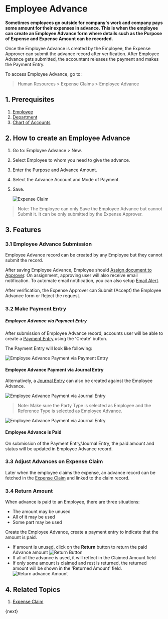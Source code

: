 <!-- add-breadcrumbs -->
# Employee Advance

**Sometimes employees go outside for company's work and company pays some amount for their expenses in advance. This is when the employee can create an Employee Advance form where details such as the Purpose of Expense and Expense Amount can be recorded.**

Once the Employee Advance is created by the Employee, the Expense Approver can submit the advance record after verification. After Employee Advance gets submitted, the accountant releases the payment and makes the Payment Entry.

To access Employee Advance, go to:

> Human Resources > Expense Claims > Employee Advance 

## 1. Prerequisites

1. [Employee](/docs/user/manual/en/human-resources/employee)
1. [Department](/docs/user/manual/en/human-resources/department)
1. [Chart of Accounts](/docs/user/manual/en/accounts/chart-of-accounts)

## 2. How to create an Employee Advance
1. Go to: Employee Advance > New.
1. Select Employee to whom you need to give the advance.
1. Enter the Purpose and Advance Amount.
1. Select the Advance Account and Mode of Payment.
1. Save.

    <img class="screenshot" alt="Expense Claim" src="{{docs_base_url}}/assets/img/human-resources/employee-advance.png">

> Note: The Employee can only Save the Employee Advance but cannot Submit it. It can be only submitted by the Expense Approver.

## 3. Features

### 3.1 Employee Advance Submission

Employee Advance record can be created by any Employee but they cannot submit the record.

After saving Employee Advance, Employee should [Assign document to Approver](/docs/user/manual/en/using-erpnext/assignment.html). On assignment, approving user will also receive email notification. To automate email notification, you can also setup [Email Alert](/docs/user/manual/en/setting-up/notifications.html).

After verification, the Expense Approver can Submit (Accept) the Employee Advance form or Reject the request.

### 3.2 Make Payment Entry

##### Employee Advance via Payment Entry
After submission of Employee Advance record, accounts user will be able to create a [Payment Entry](/docs/user/manual/en/accounts/payment-entry) using the 'Create' button.

The Payment Entry will look like following:

<img class="screenshot" alt="Employee Advance Payment via Payment Entry" src="{{docs_base_url}}/assets/img/human-resources/employee-advance-payment-entry.png">

#### Employee Advance Payment via Journal Entry
Alternatively, a [Journal Entry](/docs/user/manual/en/accounts/journal-entry) can also be created against the Employee Advance.


<img class="screenshot" alt="Employee Advance Payment via Journal Entry" src="{{docs_base_url}}/assets/img/human-resources/employee-advance-journal-entry1.png">

> Note: Make sure the Party Type is selected as Employee and the Reference Type is selected as Employee 
Advance.

<img class="screenshot" alt="Employee Advance Payment via Journal Entry" src="{{docs_base_url}}/assets/img/human-resources/employee-advance-journal-entry2.png">

#### Employee Advance is Paid
On submission of the Payment Entry/Journal Entry, the paid amount and status will be updated in Employee Advance record.

### 3.3 Adjust Advances on Expense Claim

Later when the employee claims the expense, an advance record can be fetched in the [Expense Claim](/docs/user/manual/en/human-resources/expense-claim) and linked to the claim record.


### 3.4 Return Amount
When advance is paid to an Employee, there are three situations:

* The amount may be unused
* All of it may be used
* Some part may be used


Create the Employee Advance, create a payment entry to indicate that the amount is paid. 

* If amount is unused, click on the **Return** button to return the paid Advance amount
    ![Return Button](/docs/assets/img/human-resources/advance-return-button.png)
* If all of the advance is used, it will reflect in the Claimed Amount field
* If only some amount is claimed and rest is returned, the returned amount will be shown in the 'Returned Amount' field.
    ![Return advance Amount](/docs/assets/img/human-resources/advance-returned-amount.png)

## 4. Related Topics

1. [Expense Claim](/docs/user/manual/en/human-resources/expense-claim)



{next}
